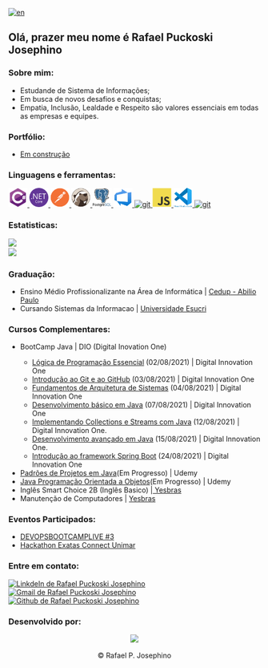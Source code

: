 [![en](https://img.shields.io/badge/lang-en-red.svg)](https://github.com/RafaelPJosephino/RafaelPJosephino/blob/master/README.md)
## Olá, prazer meu nome é Rafael Puckoski Josephino

### Sobre mim:
<div>
  <ul>
    <li>Estudande de Sistema de Informações;</li>
    <li>Em busca de novos desafios e conquistas;</li>
    <li>Empatia, Inclusão, Lealdade e Respeito são valores essenciais em todas as empresas e equipes.</li>
  </ul>
</div>

### Portfólio:
<div>
<ul>
<li>
    <a target="_balck" href="https://github.com/RafaelPJosephino">Em construção</a>
  </li>
</div>



### Linguagens e ferramentas:
<div>
   <a target="_blank" href="https://www.w3schools.com/default.asp" rel="nofollow">
    <img alt="csharp" width="38px" src="https://raw.githubusercontent.com/devicons/devicon/ca28c779441053191ff11710fe24a9e6c23690d6/icons/csharp/csharp-original.svg" />
  </a>
  <a target="_blank" href="https://dotnet.microsoft.com/en-us/" rel="nofollow">
    <img alt="dotnetcore" width="38px" src="https://raw.githubusercontent.com/devicons/devicon/ca28c779441053191ff11710fe24a9e6c23690d6/icons/dotnetcore/dotnetcore-original.svg" />
  </a>
  <a target="_blank" href="https://www.postman.com/" rel="nofollow">
    <img alt="postman" width="38px" src="https://raw.githubusercontent.com/devicons/devicon/ca28c779441053191ff11710fe24a9e6c23690d6/icons/postman/postman-original.svg" />
  </a>
  <a target="_blank" href="https://dbeaver.io/" rel="nofollow">
    <img alt="dbeaver" width="38px" src="https://raw.githubusercontent.com/devicons/devicon/ca28c779441053191ff11710fe24a9e6c23690d6/icons/dbeaver/dbeaver-original.svg" />
  </a>
  <a target="_blank" href="https://www.postgresql.org/docs/current/" rel="nofollow">
    <img alt="PostgreSQL" width="38px" src="https://raw.githubusercontent.com/devicons/devicon/00f02ef57fb7601fd1ddcc2fe6fe670fef3ae3e4/icons/postgresql/postgresql-original-wordmark.svg" />
  </a>
  <a target="_blank" href="https://azure.microsoft.com/pt-br/products/devops" rel="nofollow">
    <img alt="azuredevops" width="38px" src="https://raw.githubusercontent.com/devicons/devicon/ca28c779441053191ff11710fe24a9e6c23690d6/icons/azuredevops/azuredevops-original.svg" />
  </a>
  <a target="_blank" href="https://git-scm.com/" rel="nofollow">
    <img alt="git" width="38px" src="https://cdn.jsdelivr.net/gh/devicons/devicon/icons/git/git-plain.svg" />
  </a>
  <a target="_blank" href="https://developer.mozilla.org/pt-BR/docs/Web/JavaScript" rel="nofollow">
    <img alt="javascript" width="38px" src="https://raw.githubusercontent.com/devicons/devicon/ca28c779441053191ff11710fe24a9e6c23690d6/icons/javascript/javascript-original.svg" />
  </a>
  <a target="_blank" href="https://code.visualstudio.com/docs" rel="nofollow">
    <img alt="VScode" width="38px" src="https://raw.githubusercontent.com/devicons/devicon/00f02ef57fb7601fd1ddcc2fe6fe670fef3ae3e4/icons/vscode/vscode-original-wordmark.svg" />
  </a>
  <a target="_blank" href="https://docs.sencha.com/extjs/6.5.3/index.html" rel="nofollow">
    <img alt="git" width="25px" height="38px" src="https://docs.sencha.com/assets/images/sencha_logo_thumb.png" />
  </a>
</div>

### Estatisticas:
<div>
        <a href="https://github.com/RafaelPJosephino">
  <img height="180em" src="https://github-readme-stats.vercel.app/api?username=RafaelPJosephino&show_icons=true&theme=radical"/></a></div><div>
  <a href="https://github.com/RafaelPJosephino">
  <img height="180em" src="https://github-readme-stats.vercel.app/api/top-langs/?username=RafaelPJosephino&layout=compact&langs_count=7&theme=radical"/></a>
</div>

### Graduação:
<div>
   <ul>
   <li>Ensino Médio Profissionalizante na Área de Informática | <a href="https://www.instagram.com/cedupoficial/">Cedup - Abilio Paulo</a> </li>
   <li>Cursando Sistemas da Informacao | <a href="https://www.esucri.com.br">Universidade Esucri</a> </li>
   </ul>
</div>

### Cursos Complementares:
<div>
    <ul>
    <li>BootCamp Java | DIO (Digital Inovation One)</li>
        <ul>
            <li>  <a target="_blank" href="https://certificates.digitalinnovation.one/D66B9EB3" rel="nofollow">Lógica de Programação Essencial</a> (02/08/2021) | Digital Innovation One</li>
            <li> <a target="_blank" href="https://certificates.digitalinnovation.one/5DE964CA" rel="nofollow">Introdução ao Git e ao GitHub</a>  (03/08/2021) | Digital Innovation One</li>
            <li><a target="_blank" href="https://certificates.digitalinnovation.one/68D934D1" rel="nofollow">Fundamentos de Arquitetura de Sistemas</a> (04/08/2021) | Digital Innovation One</li>
            <li><a target="_blank" href="https://certificates.digitalinnovation.one/345D42E5" rel="nofollow">Desenvolvimento básico em Java</a> (07/08/2021) | Digital Innovation One</li>
            <li><a target="_blank" href="https://certificates.digitalinnovation.one/D651F37B" rel="nofollow">Implementando Collections e Streams com Java</a> (12/08/2021) | Digital Innovation One.</li>
            <li><a target="_blank" href="https://certificates.digitalinnovation.one/B16D9132" rel="nofollow">Desenvolvimento avançado em Java</a> (15/08/2021) | Digital Innovation One.</li>
            <li><a target="_blank" href="https://certificates.digitalinnovation.one/1A057692" rel="nofollow">Introdução ao framework Spring Boot</a>  (24/08/2021) | Digital Innovation One</li>
        </ul>
    <li><a target="_blank" href="https://www.udemy.com/course/padroes-de-projeto-em-java-na-pratica/">Padrões de Projetos em Java</a>(Em Progresso) | Udemy</li>
    <li><a target="_blank" href="https://www.udemy.com/course/java-curso-completo/">Java Programação Orientada a Objetos</a>(Em Progresso) | Udemy</li>
    <li>Inglês Smart Choice 2B (Inglês Basico) |<a target="_blank" href="https://ybrcursos.com.br"> Yesbras</a></li>
    <li>Manutenção de Computadores | <a target="_blank" href="https://ybrcursos.com.br">Yesbras</a></li>
   </ul>
</div>
  
### Eventos Participados:
<div>
    <ul>
      <li><a target="_blank" href="https://www.sympla.com.br/download-certificado?t=noSonlLypvcm6JEbNHZzx2pJJtjMUY0XATAP2Ya0CKo" >DEVOPSBOOTCAMPLIVE #3</a> </li>
      <li><a target="_blank" href="https://vp2uploads.s3.amazonaws.com/11575/certificado/c37b8022ddea847f87469f3bac5c06ef88ce14c0.pdf" >Hackathon Exatas Connect Unimar</a> </li>
    </ul>
</div>

### Entre em contato:
<div>
    <a target="_blank" href="www.linkedin.com/in/rafael-puckoski-josephino/" rel="nofollow">
    <img alt="LinkdeIn de Rafael Puckoski Josephino" src="https://img.shields.io/badge/LinkedIn-0077B5?style=for-the-badge&logo=linkedin&logoColor=white">
    </a>
      <a target="_blank" href="mailto:Rafael.puckoski.josephino@gmail.com?Subject=Título%20da%20mensagem" rel="nofollow">
      <img alt="Gmail de Rafael Puckoski Josephino" src="https://img.shields.io/badge/Gmail-D14836?style=for-the-badge&logo=gmail&logoColor=white">
    </a>
    <a target="_blank" href="https://github.com/RafaelPJosephino" rel="nofollow">
      <img alt="Github de Rafael Puckoski Josephino" src="https://img.shields.io/badge/GitHub-100000?style=for-the-badge&logo=github&logoColor=white">
    </a>
</div>


###  Desenvolvido por:
<div align="center"  border-radius:100px>
  <a target="_blank" href="https://github.com/RafaelPJosephino" >
    <img height="180em" id="foto"  src="https://avatars.githubusercontent.com/u/87491488?s=400&u=6613e283ea92675578f0bb4e0e686eace74c0390&v=4">
  </a>
  <p>&copy Rafael P. Josephino</p>
</div>
